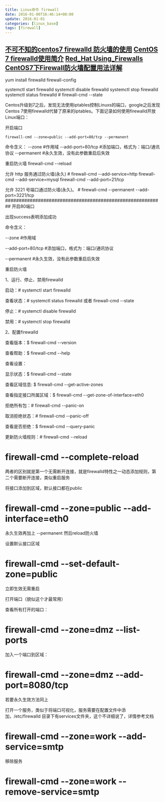 ```yaml
---
title: Linux命令 firewall
date: 2016-01-06T16:46:14+08:00
update: 2016-01-01
categories: [linux_base]
tags: [firewall]
---
```

[不可不知的centos7 firewalld 防火墙的使用](https://segmentfault.com/a/1190000003931716)
[CentOS 7 firewalld使用简介](http://www.centoscn.com/CentOS/help/2015/0208/4667.html)
[Red_Hat Using_Firewalls](https://access.redhat.com/documentation/en-US/Red_Hat_Enterprise_Linux/7/html/Security_Guide/sec-Using_Firewalls.html)
[CentOS7下Firewall防火墙配置用法详解](http://www.centoscn.com/CentOS/Intermediate/2015/0313/4879.html)
---
yum install firewalld firewall-config

  systemctl start firewalld
  systemctl disable firewalld
  systemctl stop firewalld
  systemctl status firewalld     # firewall-cmd --state

Centos升级到7之后，发现无法使用iptables控制Linuxs的端口，google之后发现Centos 7使用firewalld代替了原来的iptables。下面记录如何使用firewalld开放Linux端口：

  开启端口

  `firewall-cmd --zone=public --add-port=80/tcp --permanent`

  命令含义：
  --zone #作用域
  --add-port=80/tcp #添加端口，格式为：端口/通讯协议
  --permanent #永久生效，没有此参数重启后失效

  重启防火墙
  firewall-cmd --reload

  允许 http 服务通过防火墙(永久)
      # firewall-cmd --add-service=http
firewall-cmd --add-service=mysql
firewall-cmd --add-port=21/tcp

  允许 3221 号端口通过防火墙(永久)。
      # firewall-cmd --permanent --add-port=3221/tcp
##########################################################
[](https://www.zhaokeli.com/article/6321.html)
开启80端口

出现success表明添加成功


命令含义：

--zone #作用域

--add-port=80/tcp  #添加端口，格式为：端口/通讯协议

--permanent   #永久生效，没有此参数重启后失效

重启防火墙

1、运行、停止、禁用firewalld

启动：# systemctl start  firewalld

查看状态：# systemctl status firewalld 或者 firewall-cmd --state

停止：# systemctl disable firewalld

禁用：# systemctl stop firewalld



2、配置firewalld

查看版本：$ firewall-cmd --version

查看帮助：$ firewall-cmd --help

查看设置：

显示状态：$ firewall-cmd --state

查看区域信息: $ firewall-cmd --get-active-zones

查看指定接口所属区域：$ firewall-cmd --get-zone-of-interface=eth0

拒绝所有包：# firewall-cmd --panic-on

取消拒绝状态：# firewall-cmd --panic-off

查看是否拒绝：$ firewall-cmd --query-panic



更新防火墙规则：# firewall-cmd --reload

# firewall-cmd --complete-reload

两者的区别就是第一个无需断开连接，就是firewalld特性之一动态添加规则，第二个需要断开连接，类似重启服务



将接口添加到区域，默认接口都在public

# firewall-cmd --zone=public --add-interface=eth0

永久生效再加上 --permanent 然后reload防火墙



设置默认接口区域

# firewall-cmd --set-default-zone=public

立即生效无需重启



打开端口（貌似这个才最常用）

查看所有打开的端口：

# firewall-cmd --zone=dmz --list-ports

加入一个端口到区域：

# firewall-cmd --zone=dmz --add-port=8080/tcp

若要永久生效方法同上



打开一个服务，类似于将端口可视化，服务需要在配置文件中添加，/etc/firewalld 目录下有services文件夹，这个不详细说了，详情参考文档

# firewall-cmd --zone=work --add-service=smtp



移除服务

# firewall-cmd --zone=work --remove-service=smtp
